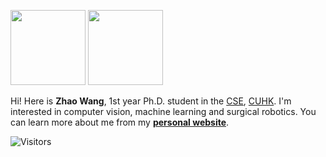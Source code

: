 <img src="https://github-readme-stats.vercel.app/api?username=kyfafyd&count_private=true&show_icons=true&layout=compact&hide=prs&hide_title=true" height="120"> <img src="https://github-readme-stats.vercel.app/api/top-langs/?username=kyfafyd&layout=compact&exclude_repo=HDL-ZJU&hide_title=true&langs_count=4" height="120">

Hi! Here is **Zhao Wang**, 1st year Ph.D. student in the [CSE](http://www.cse.cuhk.edu.hk/), [CUHK](http://www.cuhk.edu.hk/). 
I'm interested in computer vision, machine learning and surgical robotics.
You can learn more about me from my **[personal website](http://www.cse.cuhk.edu.hk/~zwang21)**.

![Visitors](https://visitor-badge.laobi.icu/badge?page_id=Kyfafyd) 
